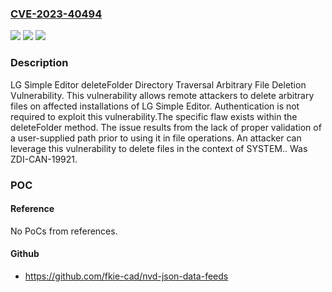 ### [CVE-2023-40494](https://cve.mitre.org/cgi-bin/cvename.cgi?name=CVE-2023-40494)
![](https://img.shields.io/static/v1?label=Product&message=Simple%20Editor&color=blue)
![](https://img.shields.io/static/v1?label=Version&message=%3D%20LG%20Simple%20Editor%203.21.0%20&color=brighgreen)
![](https://img.shields.io/static/v1?label=Vulnerability&message=CWE-22%3A%20Improper%20Limitation%20of%20a%20Pathname%20to%20a%20Restricted%20Directory%20('Path%20Traversal')&color=brighgreen)

### Description

LG Simple Editor deleteFolder Directory Traversal Arbitrary File Deletion Vulnerability. This vulnerability allows remote attackers to delete arbitrary files on affected installations of LG Simple Editor. Authentication is not required to exploit this vulnerability.The specific flaw exists within the deleteFolder method. The issue results from the lack of proper validation of a user-supplied path prior to using it in file operations. An attacker can leverage this vulnerability to delete files in the context of SYSTEM.. Was ZDI-CAN-19921.

### POC

#### Reference
No PoCs from references.

#### Github
- https://github.com/fkie-cad/nvd-json-data-feeds


